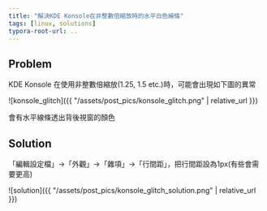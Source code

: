 ```yaml
---
title: "解決KDE Konsole在非整數倍縮放時的水平白色線條"
tags: [linux, solutions]
typora-root-url: ..
---
```


## Problem

KDE Konsole 在使用非整數倍縮放(1.25, 1.5 etc.)時，可能會出現如下圖的異常

![konsole_glitch]({{ "/assets/post_pics/konsole_glitch.png" | relative_url }})

會有水平線條透出背後視窗的顏色

## Solution

「編輯設定檔」&rarr;「外觀」&rarr;「雜項」&rarr;「行間距」，把行間距設為1px(有些會需要更高)

![solution]({{ "/assets/post_pics/konsole_glitch_solution.png" | relative_url }})